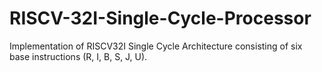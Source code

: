 # RISCV-32I-Single-Cycle-Processor
Implementation of RISCV32I Single Cycle Architecture consisting of six base instructions (R, I, B, S, J, U).
